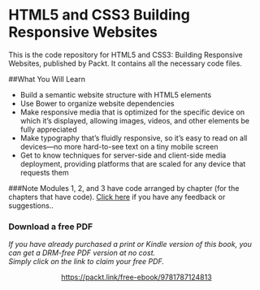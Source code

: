 # HTML5 and CSS3 Building Responsive Websites
This is the code repository for HTML5 and CSS3: Building Responsive Websites, published by Packt. It contains all the necessary code files.

##What You Will Learn

* Build a semantic website structure with HTML5 elements
* Use Bower to organize website dependencies
* Make responsive media that is optimized for the specific device on which it’s displayed, allowing images, videos, and other elements be fully appreciated
* Make typography that’s fluidly responsive, so it’s easy to read on all devices—no more hard-to-see text on a tiny mobile screen
* Get to know techniques for server-side and client-side media deployment, providing platforms that are scaled for any device that requests them


###Note
Modules 1, 2, and 3 have code arranged by chapter (for the chapters that have code). [Click here](https://docs.google.com/forms/d/e/1FAIpQLSe5qwunkGf6PUvzPirPDtuy1Du5Rlzew23UBp2S-P3wB-GcwQ/viewform)  if you have any feedback or suggestions..
### Download a free PDF

 <i>If you have already purchased a print or Kindle version of this book, you can get a DRM-free PDF version at no cost.<br>Simply click on the link to claim your free PDF.</i>
<p align="center"> <a href="https://packt.link/free-ebook/9781787124813">https://packt.link/free-ebook/9781787124813 </a> </p>
